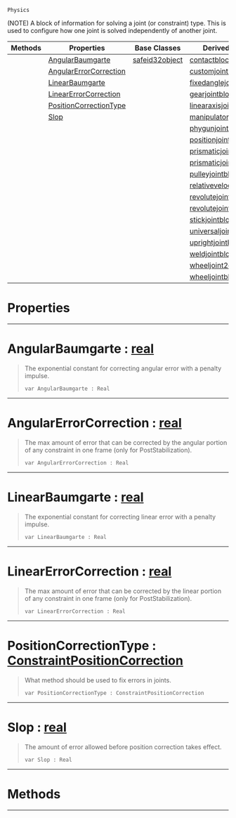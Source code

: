  `Physics`

(NOTE) A block of information for solving a joint (or constraint) type. This is used to configure how one joint is solved independently of another joint.

|Methods|Properties|Base Classes|Derived Classes|
|---|---|---|---|
| |[ AngularBaumgarte](https://plasmaengine.github.io/PlasmaDocs/Plasma1/C++/code_reference/class_reference/constraintconfigblock.markdown#angularbaumgarte-plasma-en)|[safeid32object](https://plasmaengine.github.io/PlasmaDocs/Plasma1/C++/code_reference/class_reference/safeid32object.markdown)|[contactblock](https://plasmaengine.github.io/PlasmaDocs/Plasma1/C++/code_reference/class_reference/contactblock.markdown)|
| |[ AngularErrorCorrection](https://plasmaengine.github.io/PlasmaDocs/Plasma1/C++/code_reference/class_reference/constraintconfigblock.markdown#angularerrorcorrection-z)| |[customjointblock](https://plasmaengine.github.io/PlasmaDocs/Plasma1/C++/code_reference/class_reference/customjointblock.markdown)|
| |[ LinearBaumgarte](https://plasmaengine.github.io/PlasmaDocs/Plasma1/C++/code_reference/class_reference/constraintconfigblock.markdown#linearbaumgarte-plasma-eng)| |[fixedanglejointblock](https://plasmaengine.github.io/PlasmaDocs/Plasma1/C++/code_reference/class_reference/fixedanglejointblock.markdown)|
| |[ LinearErrorCorrection](https://plasmaengine.github.io/PlasmaDocs/Plasma1/C++/code_reference/class_reference/constraintconfigblock.markdown#linearerrorcorrection-ze)| |[gearjointblock](https://plasmaengine.github.io/PlasmaDocs/Plasma1/C++/code_reference/class_reference/gearjointblock.markdown)|
| |[ PositionCorrectionType](https://plasmaengine.github.io/PlasmaDocs/Plasma1/C++/code_reference/class_reference/constraintconfigblock.markdown#positioncorrectiontype-z)| |[linearaxisjointblock](https://plasmaengine.github.io/PlasmaDocs/Plasma1/C++/code_reference/class_reference/linearaxisjointblock.markdown)|
| |[ Slop](https://plasmaengine.github.io/PlasmaDocs/Plasma1/C++/code_reference/class_reference/constraintconfigblock.markdown#slop-plasma-engine-documen)| |[manipulatorjointblock](https://plasmaengine.github.io/PlasmaDocs/Plasma1/C++/code_reference/class_reference/manipulatorjointblock.markdown)|
| | | |[phygunjointblock](https://plasmaengine.github.io/PlasmaDocs/Plasma1/C++/code_reference/class_reference/phygunjointblock.markdown)|
| | | |[positionjointblock](https://plasmaengine.github.io/PlasmaDocs/Plasma1/C++/code_reference/class_reference/positionjointblock.markdown)|
| | | |[prismaticjoint2dblock](https://plasmaengine.github.io/PlasmaDocs/Plasma1/C++/code_reference/class_reference/prismaticjoint2dblock.markdown)|
| | | |[prismaticjointblock](https://plasmaengine.github.io/PlasmaDocs/Plasma1/C++/code_reference/class_reference/prismaticjointblock.markdown)|
| | | |[pulleyjointblock](https://plasmaengine.github.io/PlasmaDocs/Plasma1/C++/code_reference/class_reference/pulleyjointblock.markdown)|
| | | |[relativevelocityjointblock](https://plasmaengine.github.io/PlasmaDocs/Plasma1/C++/code_reference/class_reference/relativevelocityjointblock.markdown)|
| | | |[revolutejoint2dblock](https://plasmaengine.github.io/PlasmaDocs/Plasma1/C++/code_reference/class_reference/revolutejoint2dblock.markdown)|
| | | |[revolutejointblock](https://plasmaengine.github.io/PlasmaDocs/Plasma1/C++/code_reference/class_reference/revolutejointblock.markdown)|
| | | |[stickjointblock](https://plasmaengine.github.io/PlasmaDocs/Plasma1/C++/code_reference/class_reference/stickjointblock.markdown)|
| | | |[universaljointblock](https://plasmaengine.github.io/PlasmaDocs/Plasma1/C++/code_reference/class_reference/universaljointblock.markdown)|
| | | |[uprightjointblock](https://plasmaengine.github.io/PlasmaDocs/Plasma1/C++/code_reference/class_reference/uprightjointblock.markdown)|
| | | |[weldjointblock](https://plasmaengine.github.io/PlasmaDocs/Plasma1/C++/code_reference/class_reference/weldjointblock.markdown)|
| | | |[wheeljoint2dblock](https://plasmaengine.github.io/PlasmaDocs/Plasma1/C++/code_reference/class_reference/wheeljoint2dblock.markdown)|
| | | |[wheeljointblock](https://plasmaengine.github.io/PlasmaDocs/Plasma1/C++/code_reference/class_reference/wheeljointblock.markdown)|


 #  Properties


---  
 #  AngularBaumgarte : [real](https://plasmaengine.github.io/PlasmaDocs/Plasma1/C++/code_reference/lightning_base_types/real.markdown)

> The exponential constant for correcting angular error with a penalty impulse.
> ``` lang=cpp, name=Lightning
> var AngularBaumgarte : Real


---  
 #  AngularErrorCorrection : [real](https://plasmaengine.github.io/PlasmaDocs/Plasma1/C++/code_reference/lightning_base_types/real.markdown)

> The max amount of error that can be corrected by the angular portion of any constraint in one frame (only for PostStabilization).
> ``` lang=cpp, name=Lightning
> var AngularErrorCorrection : Real


---  
 #  LinearBaumgarte : [real](https://plasmaengine.github.io/PlasmaDocs/Plasma1/C++/code_reference/lightning_base_types/real.markdown)

> The exponential constant for correcting linear error with a penalty impulse.
> ``` lang=cpp, name=Lightning
> var LinearBaumgarte : Real


---  
 #  LinearErrorCorrection : [real](https://plasmaengine.github.io/PlasmaDocs/Plasma1/C++/code_reference/lightning_base_types/real.markdown)

> The max amount of error that can be corrected by the linear portion of any constraint in one frame (only for PostStabilization).
> ``` lang=cpp, name=Lightning
> var LinearErrorCorrection : Real


---  
 #  PositionCorrectionType : [ConstraintPositionCorrection](https://plasmaengine.github.io/PlasmaDocs/Plasma1/C++/code_reference/enum_reference.markdown#constraintpositioncorrection)

> What method should be used to fix errors in joints.
> ``` lang=cpp, name=Lightning
> var PositionCorrectionType : ConstraintPositionCorrection


---  
 #  Slop : [real](https://plasmaengine.github.io/PlasmaDocs/Plasma1/C++/code_reference/lightning_base_types/real.markdown)

> The amount of error allowed before position correction takes effect.
> ``` lang=cpp, name=Lightning
> var Slop : Real


---  
 #  Methods


---  
 

 